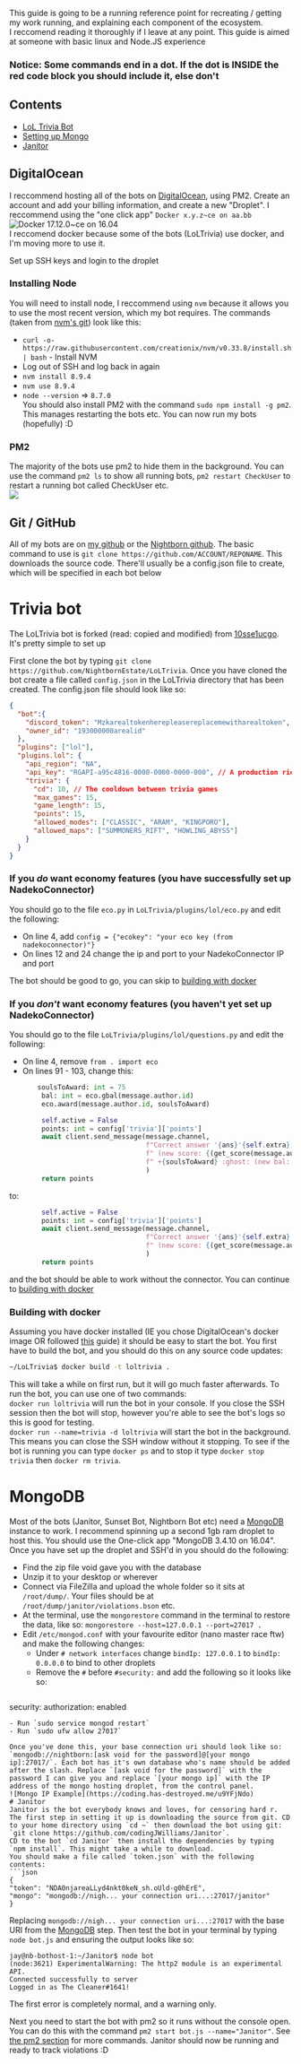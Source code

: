 This guide is going to be a running reference point for recreating / getting my work running, and explaining each component of the ecosystem.  
I reccomend reading it thoroughly if I leave at any point. This guide is aimed at someone with basic linux and Node.JS experience

### Notice: Some commands end in a dot. If the dot is INSIDE the red code block you should include it, else don't

## Contents
 - [LoL Trivia Bot](#trivia-bot)
 - [Setting up Mongo](#mongodb)
 - [Janitor](#janitor)

## DigitalOcean
I reccommend hosting all of the bots on [DigitalOcean](https://digitalocean.com), using PM2. Create an account and add your billing information, and create a new "Droplet". I reccommend using the "one click app" `Docker x.y.z~ce on aa.bb`
![Docker 17.12.0~ce on 16.04](https://coding.has-destroyed.me/un2u0Bdt)  
I reccomend docker because some of the bots (LoLTrivia) use docker, and I'm moving more to use it.  

Set up SSH keys and login to the droplet
### Installing Node
You will need to install node, I reccommend using `nvm` because it allows you to use the most recent version, which my bot requires.
The commands (taken from [nvm's git](https://github.com/creationix/nvm)) look like this:
  - `curl -o- https://raw.githubusercontent.com/creationix/nvm/v0.33.8/install.sh | bash` - Install NVM
  - Log out of SSH and log back in again
  - `nvm install 8.9.4`
  - `nvm use 8.9.4`
  - `node --version` => `8.7.0`  
You should also install PM2 with the command `sudo npm install -g pm2`. This manages restarting the bots etc.
You can now run my bots (hopefully) :D

### PM2
The majority of the bots use pm2 to hide them in the background. You can use the command `pm2 ls` to show all running bots, `pm2 restart CheckUser` to restart a running bot called CheckUser etc.  
![](https://coding.has-destroyed.me/uECWO88n)

## Git / GitHub
All of my bots are on [my github](https://github.com/codingJWilliams) or the [Nightborn github](https://github.com/NightbornEstate). The basic command to use is `git clone https://github.com/ACCOUNT/REPONAME`. This downloads the source code. There'll usually be a config.json file to create, which will be specified in each bot below

# Trivia bot
The LoLTrivia bot is forked (read: copied and modified) from [10sse1ucgo](https://github.com/10se1ucgo/LoLTrivia). It's pretty simple to set up

First clone the bot by typing `git clone https://github.com/NightbornEstate/LoLTrivia`. Once you have cloned the bot create a file called `config.json` in the LoLTrivia directory that has been created.
The config.json file should look like so:
```json
{
  "bot":{
    "discord_token": "Mzkarealtokenherepleasereplacemewitharealtoken",
    "owner_id": "193000000arealid"
  },
  "plugins": ["lol"],
  "plugins.lol": {
    "api_region": "NA",
    "api_key": "RGAPI-a95c4816-0000-0000-0000-000", // A production riot key. Hard to get. 
    "trivia": {
      "cd": 10, // The cooldown between trivia games
      "max_games": 15,
      "game_length": 15,
      "points": 15,
      "allowed_modes": ["CLASSIC", "ARAM", "KINGPORO"],
      "allowed_maps": ["SUMMONERS_RIFT", "HOWLING_ABYSS"]
    }
  }
}
```
### If you *do* want economy features (you have successfully set up NadekoConnector)
You should  go to the file `eco.py` in `LoLTrivia/plugins/lol/eco.py` and edit the following:
 - On line 4, add `config = {"ecokey": "your eco key (from nadekoconnector)"}`
 - On lines 12 and 24 change the ip and port to your NadekoConnector IP and port  

The bot should be good to go, you can skip to [building with docker](#building-with-docker)

### If you *don't* want economy features (you haven't yet set up NadekoConnector)
You should  go to the file `LoLTrivia/plugins/lol/questions.py` and edit the following:
 - On line 4, remove `from . import eco`
 - On lines 91 - 103, change this:
```py
       soulsToAward: int = 75
        bal: int = eco.gbal(message.author.id)
        eco.award(message.author.id, soulsToAward)

        self.active = False
        points: int = config['trivia']['points']
        await client.send_message(message.channel,
                                  f"Correct answer '{ans}'{self.extra} by {message.author.mention}! +{points} points"
                                  f" (new score: {(get_score(message.author.id) or 0) + points})"
                                  f" +{soulsToAward} :ghost: (new bal: {bal + soulsToAward})"
                                  )
        return points
```
to:
```py
        self.active = False
        points: int = config['trivia']['points']
        await client.send_message(message.channel,
                                  f"Correct answer '{ans}'{self.extra} by {message.author.mention}! +{points} points"
                                  f" (new score: {(get_score(message.author.id) or 0) + points})"
                                  )
        return points
```
and the bot should be able to work without the connector. You can continue to [building with docker](#building-with-docker)  

### Building with docker
Assuming you have docker installed (IE you chose DigitalOcean's docker image OR followed [this](https://www.digitalocean.com/community/tutorials/how-to-install-and-use-docker-on-ubuntu-16-04) guide) it should be easy to start the bot.
You first have to build the bot, and you should do this on any source code updates:
```bash
~/LoLTrivia$ docker build -t loltrivia .
```
This will take a while on first run, but it will go much faster afterwards.
To run the bot, you can use one of two commands:  
`docker run loltrivia` will run the bot in your console. If you close the SSH session then the bot will stop, however you're able to see the bot's logs so this is good for testing.  
`docker run --name=trivia -d loltrivia` will start the bot in the background. This means you can close the SSH window without it stopping. To see if the bot is running you can type `docker ps` and to stop it type `docker stop trivia` then `docker rm trivia`.

# MongoDB  
Most of the bots (Janitor, Sunset Bot, Nightborn Bot etc) need a [MongoDB](https://www.mongodb.com/) instance to work. I recommend spinning up a second 1gb ram droplet to host this. You should use the One-click app "MongoDB 3.4.10 on 16.04". Once you have set up the droplet and SSH'd in you should do the following:
 - Find the zip file void gave you with the database
 - Unzip it to your desktop or wherever
 - Connect via FileZilla and upload the whole folder so it sits at `/root/dump/`. Your files should be at `/root/dump/janitor/violations.bson` etc.
 - At the terminal, use the `mongorestore` command in the terminal to restore the data, like so: `mongorestore --host=127.0.0.1 --port=27017 .`
 - Edit `/etc/mongod.conf` with your favourite editor (nano master race ftw) and make the following changes:
   - Under `# network interfaces` change `bindIp: 127.0.0.1` to `bindIp: 0.0.0.0` to bind to other droplets
   - Remove the `#` before `#security:` and add the following so it looks like so:
   ```
security:
  authorization: enabled
  ```
 - Run `sudo service mongod restart`
 - Run `sudo ufw allow 27017`  

Once you've done this, your base connection uri should look like so: `mongodb://nightborn:[ask void for the password]@[your mongo ip]:27017/`. Each bot has it's own database who's name should be added after the slash. Replace `[ask void for the password]` with the password I can give you and replace `[your mongo ip]` with the IP address of the mongo hosting droplet, from the control panel.
![Mongo IP Example](https://coding.has-destroyed.me/u9YFjNdo)
# Janitor
Janitor is the bot everybody knows and loves, for censoring hard r.
The first step in setting it up is downloading the source from git. CD to your home directory using `cd ~` then download the bot using git: `git clone https://github.com/codingJWilliams/Janitor`.
CD to the bot `cd Janitor` then install the dependencies by typing `npm install`. This might take a while to download.
You should make a file called `token.json` with the following contents:
```json
{
  "token": "NDA0njareaLLyd4nkt0keN_sh.oUld-g0hErE",
  "mongo": "mongodb://nigh... your connection uri...:27017/janitor"
}
```
Replacing `mongodb://nigh... your connection uri...:27017` with the base URI from the [MongoDB](#mongodb) step.
Then test the bot in your terminal by typing `node bot.js` and ensuring the output looks like so:
```
jay@nb-bothost-1:~/Janitor$ node bot
(node:3621) ExperimentalWarning: The http2 module is an experimental API.
Connected successfully to server
Logged in as The Cleaner#1641!
```
The first error is completely normal, and a warning only.  

Next you need to start the bot with pm2 so it runs without the console open. You can do this with the command `pm2 start bot.js --name="Janitor"`. See [the pm2 section](#pm2) for more commands.
Janitor should now be running and ready to track violations :D
